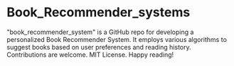 # Book_Recommender_systems
"book_recommender_system" is a GitHub repo for developing a personalized Book Recommender System. It employs various algorithms to suggest books based on user preferences and reading history. Contributions are welcome. MIT License. Happy reading!
